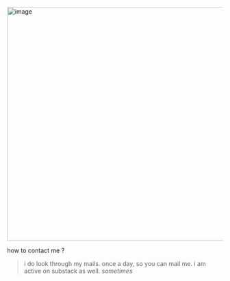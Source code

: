 
<img width="1582" height="547" alt="image" src="https://github.com/user-attachments/assets/b7e91019-5c4c-454d-bcec-3b876dd543b8" />

how to contact me ? 

> i do look through my mails. once a day, so you can mail me. 
> i am active on substack as well. *sometimes*
